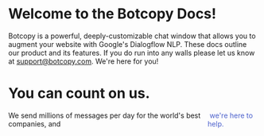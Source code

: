 # Welcome to the Botcopy Docs!

Botcopy is a powerful, deeply-customizable chat window that allows you to augment your website with Google's Dialogflow NLP. These docs outline our product and its features. If you do run into any walls please let us know at support@botcopy.com. We're here for you!

# You can count on us.

<div style="display: flex; flex-direction: row">
We send millions of messages per day for the world's best companies, and <div onclick='Botcopy.sendEvent("docs"); Botcopy.openWindow()' style="color: #4B60CC; cursor: pointer">&nbsp;we're here to help.</div></div>
